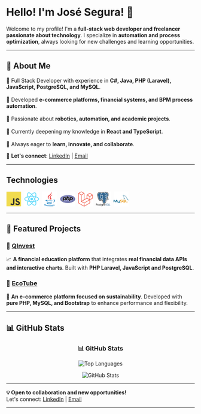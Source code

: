 # Hello! I'm José Segura! 👋  

Welcome to my profile! I'm a **full-stack web developer and freelancer passionate about technology**. I specialize in **automation and process optimization**, always looking for new challenges and learning opportunities.  

---

## 🚀 About Me  
🔹 Full Stack Developer with experience in **C#, Java, PHP (Laravel), JavaScript, PostgreSQL, and MySQL**.<br>  
🔹 Developed **e-commerce platforms, financial systems, and BPM process automation**.<br>  
🔹 Passionate about **robotics, automation, and academic projects**.<br>  
🔹 Currently deepening my knowledge in **React and TypeScript**.<br>  
🔹 Always eager to **learn, innovate, and collaborate**.  

📧 **Let's connect**: [LinkedIn](https://www.linkedin.com/in/jose-a-segura-m-da-silva/) | [Email](mailto:josehsegura2004@gmail.com)  

---

## **Technologies**  
<div align="left">
    <img src="https://github.com/devicons/devicon/blob/master/icons/javascript/javascript-original.svg" title="JavaScript" alt="JavaScript" width="40" height="40"/>&nbsp;
    <img src="https://github.com/devicons/devicon/blob/master/icons/react/react-original.svg" title="React" alt="React" width="40" height="40"/>&nbsp;
    <img src="https://github.com/devicons/devicon/blob/master/icons/java/java-original.svg" title="Java" alt="Java" width="40" height="40"/>&nbsp;
    <img src="https://github.com/devicons/devicon/blob/master/icons/php/php-original.svg" title="PHP" alt="PHP" width="40" height="40"/>&nbsp;
    <img src="https://github.com/devicons/devicon/blob/master/icons/laravel/laravel-original.svg" title="Laravel" alt="Laravel" width="40" height="40"/>&nbsp;
    <img src="https://github.com/devicons/devicon/blob/master/icons/postgresql/postgresql-original-wordmark.svg" title="PostgreSQL" alt="PostgreSQL" width="40" height="40"/>&nbsp;
    <img src="https://github.com/devicons/devicon/blob/master/icons/mysql/mysql-original-wordmark.svg" title="MySQL" alt="MySQL" width="40" height="40"/>
</div>

---

## 📌 Featured Projects  

### 🔹 [**QInvest**](https://github.com/GKsegura/qinvest-web)  
📈 **A financial education platform** that integrates **real financial data APIs and interactive charts**. Built with **PHP Laravel, JavaScript and PostgreSQL**.  

### 🔹 [**EcoTube**](https://github.com/GKsegura/e-commerce)  
🛒 **An e-commerce platform focused on sustainability**. Developed with **pure PHP, MySQL, and Bootstrap** to enhance performance and flexibility.  

---

## 📊 GitHub Stats  

<h3 align="center">📊 GitHub Stats</h3>

<p align="center">
<img src="https://github-readme-stats.vercel.app/api/top-langs/?username=GKsegura&layout=compact&title_color=BA55D3&text_color=c9d1d9&bg_color=0d1117&border_radius=12&border_color=BA55D3&langs_count=7&exclude_repo=EcoTube,qinvest-web,horta-inteligente,projeto-semestral-csharp" alt="Top Languages" />
</p>
<p align="center">
  <img src="https://github-readme-stats.vercel.app/api?username=GKsegura&show_icons=true&hide_title=false&layout=compact&title_color=BA55D3&icon_color=BA55D3&text_color=c9d1d9&bg_color=0d1117&border_radius=12&border_color=BA55D3" alt="GitHub Stats" />
</p>

---

**💡 Open to collaboration and new opportunities!**  
Let's connect: [LinkedIn](https://www.linkedin.com/in/jose-a-segura-m-da-silva/) | [Email](mailto:josehsegura2004@gmail.com)  

---
